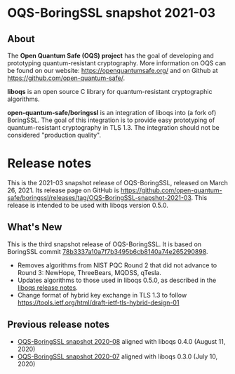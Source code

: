 OQS-BoringSSL snapshot 2021-03
==============================

About
-----

The **Open Quantum Safe (OQS) project** has the goal of developing and prototyping quantum-resistant cryptography.  More information on OQS can be found on our website: https://openquantumsafe.org/ and on Github at https://github.com/open-quantum-safe/.

**liboqs** is an open source C library for quantum-resistant cryptographic algorithms.

**open-quantum-safe/boringssl** is an integration of liboqs into (a fork of) BoringSSL.  The goal of this integration is to provide easy prototyping of quantum-resistant cryptography in TLS 1.3.  The integration should not be considered "production quality".

Release notes
=============

This is the 2021-03 snapshot release of OQS-BoringSSL, released on March 26, 2021. Its release page on GitHub is https://github.com/open-quantum-safe/boringssl/releases/tag/OQS-BoringSSL-snapshot-2021-03. This release is intended to be used with liboqs version 0.5.0.

What's New
----------

This is the third snapshot release of OQS-BoringSSL.  It is based on BoringSSL commit [78b3337a10a7f7b3495b6cb8140a74e265290898](https://github.com/google/boringssl/commit/78b3337).

- Removes algorithms from NIST PQC Round 2 that did not advance to Round 3: NewHope, ThreeBears, MQDSS, qTesla.
- Updates algorithms to those used in liboqs 0.5.0, as described in the [liboqs release notes](https://github.com/open-quantum-safe/liboqs/blob/main/RELEASE.md).
- Change format of hybrid key exchange in TLS 1.3 to follow https://tools.ietf.org/html/draft-ietf-tls-hybrid-design-01

Previous release notes
----------------------

- [OQS-BoringSSL snapshot 2020-08](https://github.com/open-quantum-safe/boringssl/releases/tag/OQS-BoringSSL-snapshot-2020-08) aligned with liboqs 0.4.0 (August 11, 2020)
- [OQS-BoringSSL snapshot 2020-07](https://github.com/open-quantum-safe/boringssl/releases/tag/OQS-BoringSSL-snapshot-2020-07) aligned with liboqs 0.3.0 (July 10, 2020)
